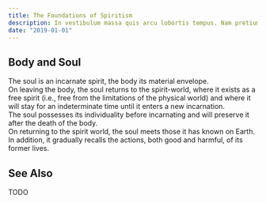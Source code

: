 ```yaml
---
title: The Foundations of Spiritism
description: In vestibulum massa quis arcu lobortis tempus. Nam pretium arcu in odio vulputate luctus.
date: "2019-01-01"
---
```


## Body and Soul
The soul is an incarnate spirit, the body its material envelope.  
On leaving the body, the soul returns to the spirit-world, where it exists as a free spirit (i.e., free from the limitations of the physical world) and where it will stay for an indeterminate time until it enters a new incarnation.  
The soul possesses its individuality before incarnating and will preserve it after the death of the body.  
On returning to the spirit world, the soul meets those it has known on Earth.  In addition, it gradually recalls the actions, both good and harmful, of its former lives.  

## See Also
TODO
